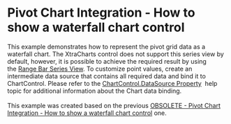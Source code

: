 # Pivot Chart Integration - How to show a waterfall chart control


<p>This example demonstrates how to represent the pivot grid data as a waterfall chart. The XtraCharts control does not support this series view by default, however, it is possible to achieve the required result by using the <a href="http://documentation.devexpress.com/#XtraCharts/CustomDocument2985">Range Bar Series View</a>. To customize point values, create an intermediate data source that contains all required data and bind it to ChartControl. Please refer to the <a href="https://documentation.devexpress.com/#WindowsForms/DevExpressXtraChartsChartControl_DataSourcetopic">ChartControl.DataSource Property</a>  help topic for additional information about the Chart data binding.<br /><br />This example was created based on the previous <a href="https://www.devexpress.com/Support/Center/p/E3572">OBSOLETE - Pivot Chart Integration - How to show a waterfall chart control</a> one.</p>

<br/>


